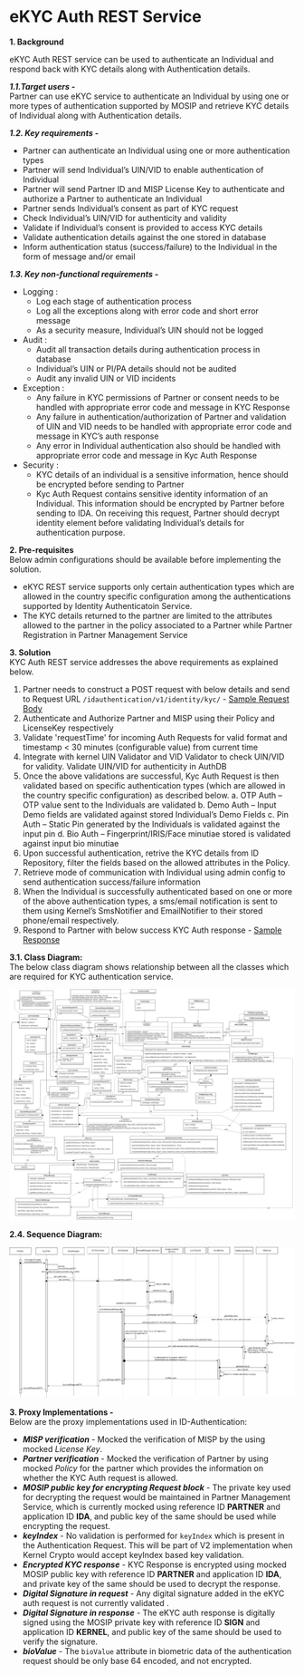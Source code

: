 # eKYC Auth REST Service


**1. Background**

eKYC Auth REST service can be used to authenticate an Individual and respond back with KYC details along with Authentication details. 

 ***1.1.Target users -***  
Partner can use eKYC service to authenticate an Individual by using one or more types of authentication supported by MOSIP and retrieve KYC details of Individual along with Authentication details.

 ***1.2. Key requirements -***   
-	Partner can authenticate an Individual using one or more authentication types
-	Partner will send Individual’s UIN/VID to enable authentication of Individual
-	Partner will send Partner ID and MISP License Key to authenticate and authorize a Partner to authenticate an Individual
-	Partner sends Individual’s consent as part of KYC request
-	Check Individual’s UIN/VID for authenticity and validity
-	Validate if Individual’s consent is provided to access KYC details
-	Validate authentication details against the one stored in database
-	Inform authentication status (success/failure) to the Individual in the form of message and/or email

 ***1.3. Key non-functional requirements -***   
-	Logging :
	-	Log each stage of authentication process
	-	Log all the exceptions along with error code and short error message
	-	As a security measure, Individual’s UIN should not be logged
-	Audit :
	-	Audit all transaction details during authentication process in database
	-	Individual’s UIN or PI/PA details should not be audited
	-	Audit any invalid UIN or VID incidents
-	Exception :
	-	Any failure in KYC permissions of Partner or consent needs to be handled with appropriate error code and message in KYC Response
	-	Any failure in authentication/authorization of Partner and validation of UIN and VID needs to be handled with appropriate error code and message in KYC’s auth response
	-	Any error in Individual authentication also should be handled with appropriate error code and message in Kyc Auth Response 
-	Security :
	- 	KYC details of an individual is a sensitive information, hence should be encrypted before sending to Partner
	-	Kyc Auth Request contains sensitive identity information of an Individual. This information should be encrypted by Partner before sending to IDA. On receiving this request, Partner should decrypt identity element before validating Individual’s details for authentication purpose. 


**2. Pre-requisites**   
Below admin configurations should be available before implementing the solution.
-	eKYC REST service supports only certain authentication types which are allowed in the country specific configuration among the authentications supported by Identity Authenticatoin Service.
-	The KYC details returned to the partner are limited to the attributes allowed to the partner in the policy associated to a Partner while Partner Registration in Partner Management Service

**3. Solution**   
KYC Auth REST service addresses the above requirements as explained below.

1.	Partner needs to construct a POST request with below details and send to Request URL `/idauthentication/v1/identity/kyc/` - [Sample Request Body](https://github.com/mosip/mosip/wiki/ID-Authentication-APIs#post-idauthenticationv1identitykyc)
2.	Authenticate and Authorize Partner and MISP using their Policy and LicenseKey respectively
3.	Validate 'requestTime' for incoming Auth Requests for valid format and timestamp < 30 minutes (configurable value) from current time
4. Integrate with kernel UIN Validator and VID Validator to check UIN/VID for validity. Validate UIN/VID for authenticity in AuthDB
5. Once the above validations are successful, Kyc Auth Request is then validated based on specific authentication types (which are allowed in the country specific configuration) as described below.
	a.	OTP Auth – OTP value sent to the Individuals are validated
	b.	Demo Auth – Input Demo fields are validated against stored Individual’s Demo Fields
	c.	Pin Auth – Static Pin generated by the Individuals is validated against the input pin
	d.	Bio Auth – Fingerprint/IRIS/Face minutiae stored is validated against input bio minutiae
7. 	Upon successful authentication, retrive the KYC details from ID Repository, filter the fields based on the allowed attributes in the Policy.
8.	Retrieve mode of communication with Individual using admin config to send authentication success/failure information
9.	When the Individual is successfully authenticated based on one or more of the above authentication types, a sms/email notification is sent to them using Kernel’s SmsNotifier and EmailNotifier to their stored phone/email respectively.
10.	Respond to Partner with below success KYC Auth response - [Sample Response](https://github.com/mosip/mosip/wiki/ID-Authentication-APIs#success-response-1)

**3.1. Class Diagram:**   
The below class diagram shows relationship between all the classes which are required for KYC authentication service.

![Kyc Auth Class Diagram](_images/eKYC_Auth_Class_Diagram.PNG)

**2.4. Sequence Diagram:**   

![Kyc Auth Sequence Diagram](_images/eKYC_Auth_Seq_Diagram.PNG)

**3. Proxy Implementations -**   
Below are the proxy implementations used in ID-Authentication:
- ***MISP verification*** - Mocked the verification of MISP by the using mocked *License Key*.
- ***Partner verification*** - Mocked the verification of Partner by using mocked *Policy* for the partner which provides the information on whether the KYC Auth request is allowed.
- ***MOSIP public key for encrypting Request block*** - The private key used for decrypting the request would be maintained in Partner Management Service, which is currently mocked using reference ID **PARTNER** and application ID **IDA**, and public key of the same should be used while encrypting the request.
- ***keyIndex*** - No validation is performed for `keyIndex` which is present in the Authentication Request. This will be part of V2 implementation when Kernel Crypto would accept keyIndex based key validation.
- ***Encrypted KYC response*** - KYC Response is encrypted using mocked MOSIP public key with reference ID **PARTNER** and application ID **IDA**, and private key of the same should be used to decrypt the response.
- ***Digital Signature in request*** - Any digital signature added in the eKYC auth request is not currently validated .
- ***Digital Signature in response*** - The eKYC auth response is digitally signed using the MOSIP private key with reference ID **SIGN** and application ID **KERNEL**, and public key of the same should be used to verify the signature.
- ***bioValue*** - The `bioValue` attribute in biometric data of the authentication request should be only base 64 encoded, and not encrypted.
